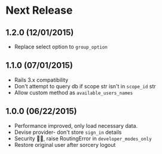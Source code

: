 # Next Release

## 1.2.0 (12/01/2015)

* Replace select option to `group_option`

## 1.1.0 (07/01/2015)

* Rails 3.x compatibility
* Don't attempt to query db if scope str isn't in `scope_id` str
* Allow custom method as `available_users_names`

## 1.0.0 (06/22/2015)

* Performance improved, only load necessary data.
* Devise provider- don't store `sign_in` details
* Security :guardsman:, raise RoutingError in `developer_modes_only`
* Restore original user after sorcery logout
